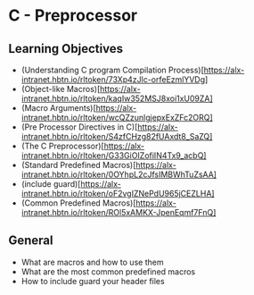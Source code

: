 # C - Preprocessor

## Learning Objectives

* (Understanding C program Compilation Process)[https://alx-intranet.hbtn.io/rltoken/73Xp4zJlc-orfeEzmlYVDg]
* (Object-like Macros)[https://alx-intranet.hbtn.io/rltoken/kaqIw352MSJ8xoi1xU09ZA]
* (Macro Arguments)[https://alx-intranet.hbtn.io/rltoken/wcQZzunlgjepxExZFc2ORQ]
* (Pre Processor Directives in C)[https://alx-intranet.hbtn.io/rltoken/S4zfCHzg82fUAxdt8_SaZQ]
* (The C Preprocessor)[https://alx-intranet.hbtn.io/rltoken/G33GiOIZofiIN4Tx9_acbQ]
* (Standard Predefined Macros)[https://alx-intranet.hbtn.io/rltoken/0OYhpL2cJfsIMBWhTuZsAA]
* (include guard)[https://alx-intranet.hbtn.io/rltoken/oF2vgIZNePdU965jCEZLHA]
* (Common Predefined Macros)[https://alx-intranet.hbtn.io/rltoken/ROl5xAMKX-JpenEqmf7FnQ]

## General

* What are macros and how to use them
* What are the most common predefined macros
* How to include guard your header files


